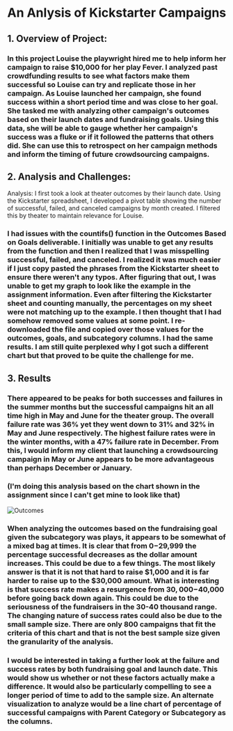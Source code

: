 # An Anlysis of Kickstarter Campaigns

## 1. Overview of Project:

### In this project Louise the playwright hired me to help inform her campaign to raise $10,000 for her play Fever. I analyzed past crowdfunding results to see what factors make them successful so Louise can try and replicate those in her campaign. As Louise launched her campaign, she found success within a short period time and was close to her goal. She tasked me with analyzing other campaign's outcomes based on their launch dates and fundraising goals. Using this data, she will be able to gauge whether her campaign's success was a fluke or if it followed the patterns that others did. She can use this to retrospect on her campaign methods and inform the timing of future crowdsourcing campaigns. 

## 2. Analysis and Challenges:
Analysis: 
I first took a look at theater outcomes by their launch date. Using the Kickstarter spreadsheet, I developed a pivot table showing the number of successful, failed, and canceled campaigns by month created. I filtered this by theater to maintain relevance for Louise.

 ### I had issues with the countifs() function in the Outcomes Based on Goals deliverable. I initially was unable to get any results from the function and then I realized that I was misspelling successful, failed, and canceled. I realized it was much easier if I just copy pasted the phrases from the Kickstarter sheet to ensure there weren't any typos. After figuring that out, I was unable to get my graph to look like the example in the assignment information. Even after filtering the Kickstarter sheet and counting manually, the percentages on my sheet were not matching up to the example. I then thought that I had somehow removed some values at some point. I re-downloaded the file and copied over those values for the outcomes, goals, and subcategory columns. I had the same results. I am still quite perplexed why I got such a different chart but that proved to be quite the challenge for me. 

## 3. Results

 ### There appeared to be peaks for both successes and failures in the summer months but the successful campaigns hit an all time high in May and June for the theater group. The overall failure rate was 36% yet they went down to 31% and 32% in May and June respectively. The highest failure rates were in the winter months, with a 47% failure rate in December. From this, I would inform my client that launching a crowdsourcing campaign in May or June appears to be more advantageous than perhaps December or January. 
 ### (I'm doing this analysis based on the chart shown in the assignment since I can't get mine to look like that)
 ![Outcomes](images/Outcomes_vs_Goals.png)
 ### When analyzing the outcomes based on the fundraising goal given the subcategory was plays, it appears to be somewhat of a mixed bag at times. It is clear that from $0-$29,999 the percentage successful decreases as the dollar amount increases. This could be due to a few things. The most likely answer is that it is not that hard to raise $1,000 and it is far harder to raise up to the $30,000 amount. What is interesting is that success rate makes a resurgence from $30,000-$40,000 before going back down again. This could be due to the seriousness of the fundraisers in the 30-40 thousand range. The changing nature of success rates could also be due to the small sample size. There are only 800 campaigns that fit the criteria of this chart and that is not the best sample size given the granularity of the analysis.
 ### I would be interested in taking a further look at the failure and success rates by both fundraising goal and launch date. This would show us whether or not these factors actually make a difference. It would also be particularly compelling to see a longer period of time to add to the sample size. An alternate visualization to analyze would be a line chart of percentage of successful campaigns with Parent Category or Subcategory as the columns. 
